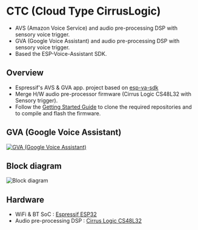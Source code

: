 # CTC (Cloud Type CirrusLogic)
- AVS (Amazon Voice Service) and audio pre-processing DSP with sensory voice trigger.
- GVA (Google Voice Assistant) and audio pre-processing DSP with sensory voice trigger.
- Based the ESP-Voice-Assistant SDK.

## Overview
- Espressif's AVS & GVA app. project based on [esp-va-sdk](https://github.com/espressif/esp-va-sdk)
- Merge H/W audio pre-processor firmware (Cirrus Logic CS48L32 with Sensory trigger).
- Follow the [Getting Started Guide](https://github.com/luvinland/ctc-esp-va-sdk/blob/master/README-Getting-Started.md) to clone the required repositories and to compile and flash the firmware.

## GVA (Google Voice Assistant)
<a href="https://drive.google.com/file/d/1ZINCQMA4f1eFg3noBX4ONo7yevVcod4U/view?usp=drive_link">![GVA (Google Voice Assistant)](https://github.com/luvinland/ctc-esp-va-sdk/assets/26864945/bcbd608d-255f-4588-adf6-5d0c8a17e38f)</a>

## Block diagram
![Block diagram](https://user-images.githubusercontent.com/26864945/72865558-aa5f3900-3d1b-11ea-8b92-afdc9a0a47fd.png)


## Hardware
* WiFi & BT SoC : [Espressif ESP32](https://www.espressif.com/en/products/hardware/esp32/overview)
* Audio pre-processing DSP : [Cirrus Logic CS48L32](https://www.cirrus.com/products/cs48l32/)
